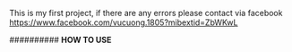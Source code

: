 This is my first project, if there are any errors please contact via facebook https://www.facebook.com/vucuong.1805?mibextid=ZbWKwL

########## **HOW TO USE**
